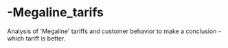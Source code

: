 # -Megaline_tarifs
Analysis of 'Megaline' tariffs and customer behavior to make a conclusion - which tariff is better.
